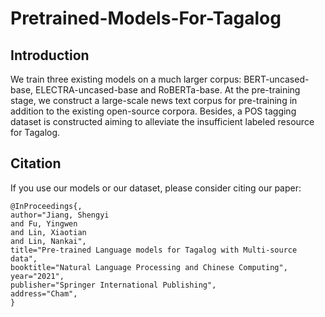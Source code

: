 # Pretrained-Models-For-Tagalog

## Introduction
We train three existing models on a much larger corpus: BERT-uncased-base, ELECTRA-uncased-base and RoBERTa-base. At the pre-training stage, we construct a large-scale news text corpus for pre-training in addition to the existing open-source corpora. Besides, a POS tagging dataset is constructed aiming to alleviate the insufficient labeled resource for Tagalog.

## Citation
If you use our models or our dataset, please consider citing our paper:
```
@InProceedings{,
author="Jiang, Shengyi
and Fu, Yingwen
and Lin, Xiaotian
and Lin, Nankai",
title="Pre-trained Language models for Tagalog with Multi-source data",
booktitle="Natural Language Processing and Chinese Computing",
year="2021",
publisher="Springer International Publishing",
address="Cham",
}

```
